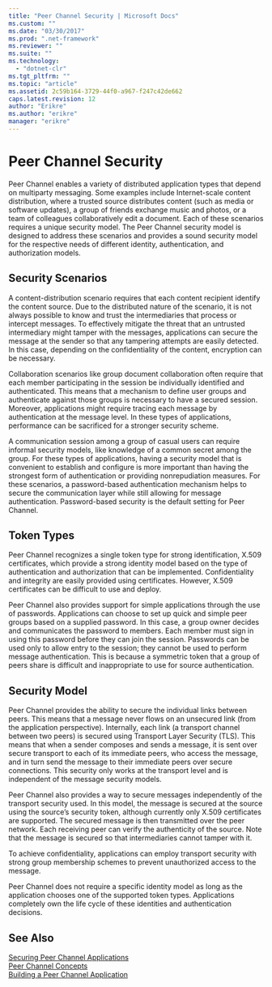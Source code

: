 ```yaml
---
title: "Peer Channel Security | Microsoft Docs"
ms.custom: ""
ms.date: "03/30/2017"
ms.prod: ".net-framework"
ms.reviewer: ""
ms.suite: ""
ms.technology: 
  - "dotnet-clr"
ms.tgt_pltfrm: ""
ms.topic: "article"
ms.assetid: 2c59b164-3729-44f0-a967-f247c42de662
caps.latest.revision: 12
author: "Erikre"
ms.author: "erikre"
manager: "erikre"
---
```

# Peer Channel Security
Peer Channel enables a variety of distributed application types that depend on multiparty messaging. Some examples include Internet-scale content distribution, where a trusted source distributes content (such as media or software updates), a group of friends exchange music and photos, or a team of colleagues collaboratively edit a document. Each of these scenarios requires a unique security model. The Peer Channel security model is designed to address these scenarios and provides a sound security model for the respective needs of different identity, authentication, and authorization models.  
  
## Security Scenarios  
 A content-distribution scenario requires that each content recipient identify the content source. Due to the distributed nature of the scenario, it is not always possible to know and trust the intermediaries that process or intercept messages. To effectively mitigate the threat that an untrusted intermediary might tamper with the messages, applications can secure the message at the sender so that any tampering attempts are easily detected. In this case, depending on the confidentiality of the content, encryption can be necessary.  
  
 Collaboration scenarios like group document collaboration often require that each member participating in the session be individually identified and authenticated. This means that a mechanism to define user groups and authenticate against those groups is necessary to have a secured session. Moreover, applications might require tracing each message by authentication at the message level. In these types of applications, performance can be sacrificed for a stronger security scheme.  
  
 A communication session among a group of casual users can require informal security models, like knowledge of a common secret among the group. For these types of applications, having a security model that is convenient to establish and configure is more important than having the strongest form of authentication or providing nonrepudiation measures. For these scenarios, a password-based authentication mechanism helps to secure the communication layer while still allowing for message authentication. Password-based security is the default setting for Peer Channel.  
  
## Token Types  
 Peer Channel recognizes a single token type for strong identification, X.509 certificates, which provide a strong identity model based on the type of authentication and authorization that can be implemented. Confidentiality and integrity are easily provided using certificates. However, X.509 certificates can be difficult to use and deploy.  
  
 Peer Channel also provides support for simple applications through the use of passwords. Applications can choose to set up quick and simple peer groups based on a supplied password. In this case, a group owner decides and communicates the password to members. Each member must sign in using this password before they can join the session. Passwords can be used only to allow entry to the session; they cannot be used to perform message authentication. This is because a symmetric token that a group of peers share is difficult and inappropriate to use for source authentication.  
  
## Security Model  
 Peer Channel provides the ability to secure the individual links between peers. This means that a message never flows on an unsecured link (from the application perspective). Internally, each link (a transport channel between two peers) is secured using Transport Layer Security (TLS). This means that when a sender composes and sends a message, it is sent over secure transport to each of its immediate peers, who access the message, and in turn send the message to their immediate peers over secure connections. This security only works at the transport level and is independent of the message security models.  
  
 Peer Channel also provides a way to secure messages independently of the transport security used. In this model, the message is secured at the source using the source’s security token, although currently only X.509 certificates are supported. The secured message is then transmitted over the peer network. Each receiving peer can verify the authenticity of the source. Note that the message is secured so that intermediaries cannot tamper with it.  
  
 To achieve confidentiality, applications can employ transport security with strong group membership schemes to prevent unauthorized access to the message.  
  
 Peer Channel does not require a specific identity model as long as the application chooses one of the supported token types. Applications completely own the life cycle of these identities and authentication decisions.  
  
## See Also  
 [Securing Peer Channel Applications](../../../../docs/framework/wcf/feature-details/securing-peer-channel-applications.md)   
 [Peer Channel Concepts](../../../../docs/framework/wcf/feature-details/peer-channel-concepts.md)   
 [Building a Peer Channel Application](../../../../docs/framework/wcf/feature-details/building-a-peer-channel-application.md)